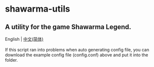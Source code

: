 # shawarma-utils
A utility for the game Shawarma Legend.
--------------------------------------
English | [中文(简体)]() </br>
</br>
If this script ran into problems when auto generating config file, you can download the example config file (config.conf) above and put it into the folder.

